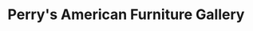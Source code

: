 ---
title: "Perry's American Furniture Gallery"
url: /lexington/perrys-american-furniture-gallery/
shop: furniture
---